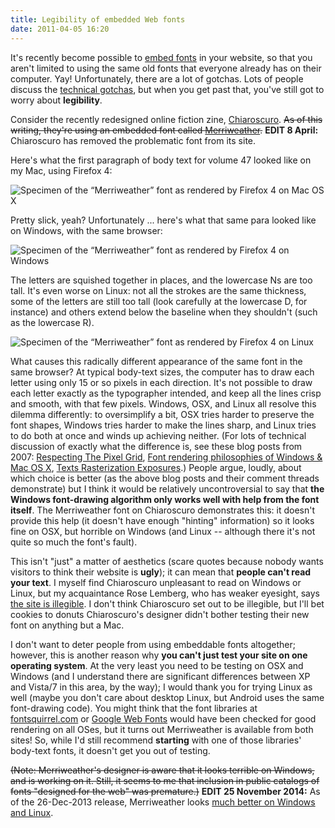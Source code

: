 ```yaml
---
title: Legibility of embedded Web fonts
date: 2011-04-05 16:20
---
```


It's recently become possible to [embed fonts][ef] in your website, so
that you aren't limited to using the same old fonts that everyone
already has on their computer. Yay! Unfortunately, there are a lot of
gotchas. Lots of people discuss the [technical gotchas][tech], but
when you get past that, you've still got to worry about
**legibility**.

<!--more-->

Consider the recently redesigned online fiction zine,
[Chiaroscuro][chiaro]. ~~As of this writing, they're using an embedded
font called [Merriweather][mw].~~ **EDIT 8 April:** Chiaroscuro has
removed the problematic font from its site.

Here's what the first paragraph of body text for volume 47 looked like
on my Mac, using Firefox 4:

![Specimen of the “Merriweather” font as rendered by Firefox 4 on Mac OS X](chiaro-osx.png)

Pretty slick, yeah? Unfortunately ... here's what that same para
looked like on Windows, with the same browser:

![Specimen of the “Merriweather” font as rendered by Firefox 4 on Windows](chiaro-win.png)

The letters are squished together in places, and the lowercase Ns are
too tall. It's even worse on Linux: not all the strokes are the same
thickness, some of the letters are still too tall (look carefully at
the lowercase D, for instance) and others extend below the baseline
when they shouldn't (such as the lowercase R).

![Specimen of the “Merriweather” font as rendered by Firefox 4 on Linux](chiaro-linux.png)

What causes this radically different appearance of the same font in
the same browser? At typical body-text sizes, the computer has to draw
each letter using only 15 or so pixels in each direction. It's not
possible to draw each letter exactly as the typographer intended, and
keep all the lines crisp and smooth, with that few pixels. Windows,
OSX, and Linux all resolve this dilemma differently: to oversimplify a
bit, OSX tries harder to preserve the font shapes, Windows tries
harder to make the lines sharp, and Linux tries to do both at once and
winds up achieving neither. (For lots of technical discussion of
exactly what the difference is, see these blog posts from 2007:
[Respecting The Pixel Grid][atwood],
[Font rendering philosophies of Windows & Mac OS X][damieng],
[Texts Rasterization Exposures][maxim].) People argue, loudly, about
which choice is better (as the above blog posts and their comment
threads demonstrate) but I think it would be relatively
uncontroversial to say that **the Windows font-drawing algorithm only
works well with help from the font itself**. The Merriweather font on
Chiaroscuro demonstrates this: it doesn't provide this help (it
doesn't have enough "hinting" information) so it looks fine on OSX,
but horrible on Windows (and Linux -- although there it's not quite so
much the font's fault).

This isn't "just" a matter of aesthetics (scare quotes because nobody
wants visitors to think their website is **ugly**); it can mean that
**people can't read your text**. I myself find Chiaroscuro unpleasant
to read on Windows or Linux, but my acquaintance Rose Lemberg, who has
weaker eyesight, says
[the site is illegible](http://rose-lemberg.livejournal.com/153454.html). I
don't think Chiaroscuro set out to be illegible, but I'll bet cookies
to donuts Chiaroscuro's designer didn't bother testing their new font
on anything but a Mac.

I don't want to deter people from using embeddable fonts altogether;
however, this is another reason why **you can't just test your site on
one operating system**. At the very least you need to be testing on
OSX and Windows (and I understand there are significant differences
between XP and Vista/7 in this area, by the way); I would thank you
for trying Linux as well (maybe you don't care about desktop Linux,
but Android uses the same font-drawing code). You might think that the
font libraries at [fontsquirrel.com][fsqrl] or
[Google Web Fonts][gfonts] would have been checked for good rendering
on all OSes, but it turns out Merriweather is available from both
sites! So, while I'd still recommend **starting** with one of those
libraries' body-text fonts, it doesn't get you out of testing.

~~(Note: Merriweather's designer is aware that it looks terrible on
Windows, and is working on it. Still, it seems to me that inclusion in
public catalogs of fonts "designed for the web" was premature.)~~
**EDIT 25 November 2014:** As of the 26-Dec-2013 release, Merriweather
looks [much better on Windows and Linux](https://ebensorkin.wordpress.com/2013/06/24/old-vs-new-merriweather-on-windows/).

[ef]: http://sixrevisions.com/css/font-face-guide/
[tech]: http://www.fontsquirrel.com/blog/2010/11/troubleshooting-font-face-problems
[mw]: https://ebensorkin.wordpress.com/
[chiaro]: http://chizine.com/volume_47.htm
[atwood]: http://blog.codinghorror.com/font-rendering-respecting-the-pixel-grid/
[damieng]: http://damieng.com/blog/2007/06/13/font-rendering-philosophies-of-windows-and-mac-os-x
[maxim]: http://antigrain.com/research/font_rasterization/
[fsqrl]: http://www.fontsquirrel.com/
[gfonts]: https://www.google.com/webfonts
